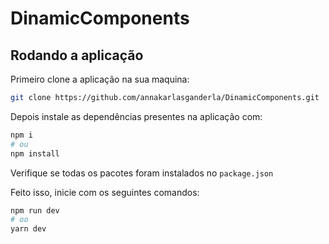 # DinamicComponents

## Rodando a aplicação

Primeiro clone a aplicação na sua maquina:

```bash
git clone https://github.com/annakarlasganderla/DinamicComponents.git
```

Depois instale as dependências presentes na aplicação com:

```bash
npm i
# ou
npm install
```

Verifique se todas os pacotes foram instalados no ```package.json```

Feito isso, inicie com os seguintes comandos:

```bash
npm run dev
# oo
yarn dev 
```
